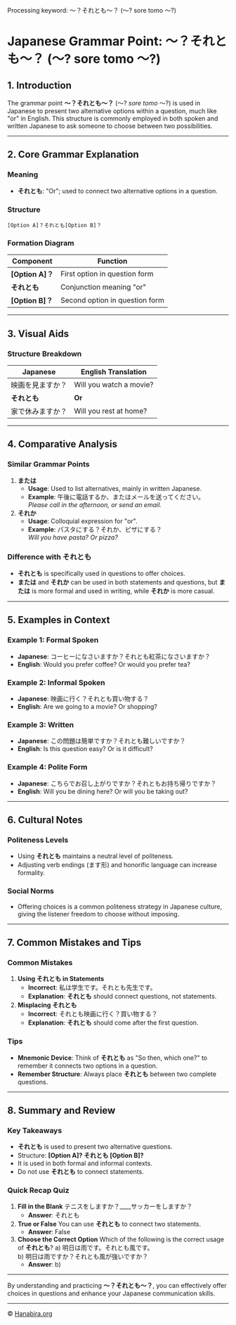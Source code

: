 Processing keyword: ～？それとも～？ (～? sore tomo ～?)
# Japanese Grammar Point: ～？それとも～？ (～? sore tomo ～?)

## 1. Introduction
The grammar point **～？それとも～？** (～? *sore tomo* ～?) is used in Japanese to present two alternative options within a question, much like "or" in English. This structure is commonly employed in both spoken and written Japanese to ask someone to choose between two possibilities.

---
## 2. Core Grammar Explanation
### Meaning
- **それとも**: "Or"; used to connect two alternative options in a question.
### Structure
```plaintext
[Option A]？それとも[Option B]？
```
### Formation Diagram
| Component    | Function                              |
|--------------|---------------------------------------|
| **[Option A]？** | First option in question form         |
| **それとも**      | Conjunction meaning "or"              |
| **[Option B]？** | Second option in question form        |
---
## 3. Visual Aids
### Structure Breakdown
| Japanese                       | English Translation                       |
|--------------------------------|-------------------------------------------|
| 映画を見ますか？                 | Will you watch a movie?                   |
| **それとも**                    | **Or**                                    |
| 家で休みますか？                 | Will you rest at home?                    |
---
## 4. Comparative Analysis
### Similar Grammar Points
1. **または**
   - **Usage**: Used to list alternatives, mainly in written Japanese.
   - **Example**: 午後に電話するか、またはメールを送ってください。  
     *Please call in the afternoon, or send an email.*
2. **それか**
   - **Usage**: Colloquial expression for "or".
   - **Example**: パスタにする？それか、ピザにする？  
     *Will you have pasta? Or pizza?*
### Difference with それとも
- **それとも** is specifically used in questions to offer choices.
- **または** and **それか** can be used in both statements and questions, but **または** is more formal and used in writing, while **それか** is more casual.
---
## 5. Examples in Context
### Example 1: Formal Spoken
- **Japanese**: コーヒーになさいますか？それとも紅茶になさいますか？
- **English**: Would you prefer coffee? Or would you prefer tea?
### Example 2: Informal Spoken
- **Japanese**: 映画に行く？それとも買い物する？
- **English**: Are we going to a movie? Or shopping?
### Example 3: Written
- **Japanese**: この問題は簡単ですか？それとも難しいですか？
- **English**: Is this question easy? Or is it difficult?
### Example 4: Polite Form
- **Japanese**: こちらでお召し上がりですか？それともお持ち帰りですか？
- **English**: Will you be dining here? Or will you be taking out?
---
## 6. Cultural Notes
### Politeness Levels
- Using **それとも** maintains a neutral level of politeness.
- Adjusting verb endings (ます形) and honorific language can increase formality.
### Social Norms
- Offering choices is a common politeness strategy in Japanese culture, giving the listener freedom to choose without imposing.
---
## 7. Common Mistakes and Tips
### Common Mistakes
1. **Using それとも in Statements**
   - **Incorrect**: 私は学生です。それとも先生です。
   - **Explanation**: **それとも** should connect questions, not statements.
2. **Misplacing それとも**
   - **Incorrect**: それとも映画に行く？買い物する？
   - **Explanation**: **それとも** should come after the first question.
### Tips
- **Mnemonic Device**: Think of **それとも** as "So then, which one?" to remember it connects two options in a question.
- **Remember Structure**: Always place **それとも** between two complete questions.
---
## 8. Summary and Review
### Key Takeaways
- **それとも** is used to present two alternative questions.
- Structure: **[Option A]? それとも [Option B]?**
- It is used in both formal and informal contexts.
- Do not use **それとも** to connect statements.
### Quick Recap Quiz
1. **Fill in the Blank**
   テニスをしますか？____サッカーをしますか？
   - **Answer**: それとも
2. **True or False**
   You can use **それとも** to connect two statements.
   - **Answer**: False
3. **Choose the Correct Option**
   Which of the following is the correct usage of **それとも**?
   a) 明日は雨です。それとも風です。  
   b) 明日は雨ですか？それとも風が強いですか？
   - **Answer**: b)
---
By understanding and practicing **～？それとも～？**, you can effectively offer choices in questions and enhance your Japanese communication skills.


---

© [Hanabira.org](https://hanabira.org)
